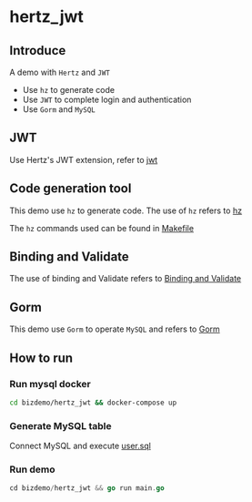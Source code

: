 # hertz_jwt

## Introduce

A demo with `Hertz` and `JWT`

- Use `hz` to generate code
- Use `JWT` to complete login and authentication
- Use `Gorm` and `MySQL`


## JWT

Use Hertz's JWT extension, refer to [jwt](https://github.com/hertz-contrib/jwt)

## Code generation tool

This demo use `hz` to generate code. The use of `hz` refers
to [hz](https://www.cloudwego.io/docs/hertz/tutorials/toolkit/toolkit/)

The `hz` commands used can be found in [Makefile](Makefile)

## Binding and Validate

The use of binding and Validate refers
to [Binding and Validate](https://www.cloudwego.io/docs/hertz/tutorials/basic-feature/binding-and-validate/)

## Gorm

This demo use `Gorm` to operate `MySQL` and refers to [Gorm](https://gorm.io/)

## How to run

### Run mysql docker

```bash
cd bizdemo/hertz_jwt && docker-compose up
```

### Generate MySQL table

Connect MySQL and execute [user.sql](biz/model/sql/user.sql)

### Run demo

```go
cd bizdemo/hertz_jwt && go run main.go
```